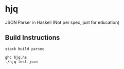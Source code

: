 # hjq
JSON Parser in Haskell (Not per spec, just for education)

## Build Instructions
```
stack build parsec

ghc hjq.hs
./hjq test.json
```